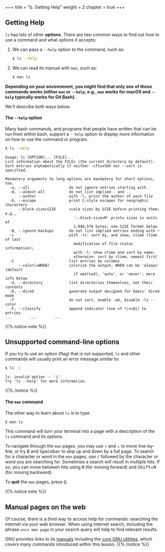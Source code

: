 +++
title = "b. Getting Help"
weight = 2
chapter = true
+++

## Getting Help


`ls` has lots of other **options**. There are two common ways to find out how
to use a command and what options it accepts:

1. We can pass a `--help` option to the command, such as:
    ```Bash
    $ ls --help
    ```

2. We can read its manual with `man`, such as:
    ```Bash
    $ man ls
    ```

**Depending on your environment, you might find that only one of these commands works
(either `man` or `--help`, e.g., `man` works for macOS and `--help` typically works for Git Bash).**

We'll describe both ways below.

#### The `--help` option

Many bash commands, and programs that people have written that can be
run from within bash, support a `--help` option to display more
information on how to use the command or program.

```Bash
$ ls --help
```

~~~
Usage: ls [OPTION]... [FILE]...
List information about the FILEs (the current directory by default).
Sort entries alphabetically if neither -cftuvSUX nor --sort is specified.

Mandatory arguments to long options are mandatory for short options, too.
  -a, --all                  do not ignore entries starting with .
  -A, --almost-all           do not list implied . and ..
      --author               with -l, print the author of each file
  -b, --escape               print C-style escapes for nongraphic characters
      --block-size=SIZE      scale sizes by SIZE before printing them; e.g.,
                               '--block-size=M' prints sizes in units of
                               1,048,576 bytes; see SIZE format below
  -B, --ignore-backups       do not list implied entries ending with ~
  -c                         with -lt: sort by, and show, ctime (time of last
                               modification of file status information);
                               with -l: show ctime and sort by name;
                               otherwise: sort by ctime, newest first
  -C                         list entries by columns
      --color[=WHEN]         colorize the output; WHEN can be 'always' (default
                               if omitted), 'auto', or 'never'; more info below
  -d, --directory            list directories themselves, not their contents
  -D, --dired                generate output designed for Emacs' dired mode
  -f                         do not sort, enable -aU, disable -ls --color
  -F, --classify             append indicator (one of */=>@|) to entries
...        ...        ...
~~~


{{% notice note %}}
## Unsupported command-line options
If you try to use an option (flag) that is not supported, `ls` and other commands
will usually print an error message similar to:

```Bash
$ ls -j
```
~~~
ls: invalid option -- 'j'
Try 'ls --help' for more information.
~~~

{{% /notice %}}

#### The `man` command

The other way to learn about `ls` is to type
```Bash
$ man ls
```

This command will turn your terminal into a page with a description
of the `ls` command and its options.

To navigate through the `man` pages, you may use <kbd>↑</kbd> and <kbd>↓</kbd> 
to move line-by-line, or try <kbd>B</kbd> and <kbd>Spacebar</kbd> to skip up 
and down by a full page. To search for a character or word in the `man` pages,
use <kbd>/</kbd> followed by the character or word you are searching for.
Sometimes a search will result in multiple hits. 
If so, you can move between hits using <kbd>N</kbd> (for moving forward) and 
<kbd>Shift</kbd>+<kbd>N</kbd> (for moving backward).

To **quit** the `man` pages, press <kbd>Q</kbd>.

{{% notice note %}}
## Manual pages on the web
Of course, there is a third way to access help for commands:
searching the internet via your web browser.
When using internet search, including the phrase `unix man page` in your search
query will help to find relevant results.

GNU provides links to its
[manuals](http://www.gnu.org/manual/manual.html) including the
[core GNU utilities](http://www.gnu.org/software/coreutils/manual/coreutils.html),
which covers many commands introduced within this lesson.
{{% /notice %}}